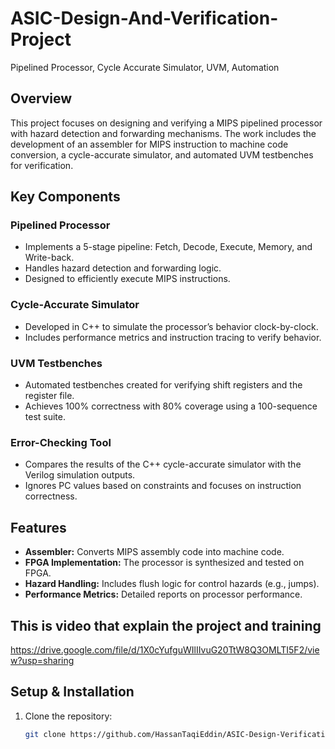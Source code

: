 # ASIC-Design-And-Verification-Project
Pipelined Processor, Cycle Accurate Simulator, UVM, Automation


## Overview
This project focuses on designing and verifying a MIPS pipelined processor with hazard detection and forwarding mechanisms. The work includes the development of an assembler for MIPS instruction to machine code conversion, a cycle-accurate simulator, and automated UVM testbenches for verification.

## Key Components

### Pipelined Processor
- Implements a 5-stage pipeline: Fetch, Decode, Execute, Memory, and Write-back.
- Handles hazard detection and forwarding logic.
- Designed to efficiently execute MIPS instructions.

### Cycle-Accurate Simulator
- Developed in C++ to simulate the processor’s behavior clock-by-clock.
- Includes performance metrics and instruction tracing to verify behavior.

### UVM Testbenches
- Automated testbenches created for verifying shift registers and the register file.
- Achieves 100% correctness with 80% coverage using a 100-sequence test suite.

### Error-Checking Tool
- Compares the results of the C++ cycle-accurate simulator with the Verilog simulation outputs.
- Ignores PC values based on constraints and focuses on instruction correctness.

## Features
- **Assembler:** Converts MIPS assembly code into machine code.
- **FPGA Implementation:** The processor is synthesized and tested on FPGA.
- **Hazard Handling:** Includes flush logic for control hazards (e.g., jumps).
- **Performance Metrics:** Detailed reports on processor performance.

## This is video that explain the project and training
https://drive.google.com/file/d/1X0cYufguWIlIIvuG20TtW8Q3OMLTI5F2/view?usp=sharing



## Setup & Installation
1. Clone the repository:
   ```bash
   git clone https://github.com/HassanTaqiEddin/ASIC-Design-Verification-Project

